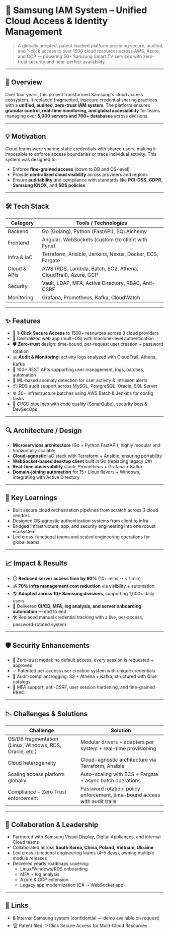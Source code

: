 # 🧠 Samsung IAM System – Unified Cloud Access & Identity Management

> A globally adopted, patent-backed platform providing secure, audited, and 1-click access to over 1500 cloud resources across AWS, Azure, and GCP — powering 50+ Samsung Smart TV services with zero-trust security and near-perfect availability.

---

## 🚀 Overview

Over four years, this project transformed Samsung's cloud access ecosystem. It replaced fragmented, insecure credential sharing practices with a **unified, audited, zero-trust IAM system**. The platform ensures **granular control, real-time monitoring, and global accessibility** for teams managing over **5,000 servers and 700+ databases** across divisions.

---

## 💡 Motivation

Cloud teams were sharing static credentials with shared users, making it impossible to enforce access boundaries or trace individual activity. This system was designed to:
- Enforce **fine-grained access** (down to DB and OS-level)
- Provide **centralized cloud visibility** across providers and regions
- Ensure **auditability** and compliance with standards like **PCI-DSS**, **GDPR**, **Samsung KNOX**, and **SDS policies**

---

## 🛠️ Tech Stack

| Category       | Tools / Technologies                                          |
|----------------|---------------------------------------------------------------|
| Backend        | Go (Golang), Python (FastAPI), SQLAlchemy                     |
| Frontend       | Angular, WebSockets (custom Go client with Fyne)             |
| Infra & IaC    | Terraform, Ansible, Jenkins, Nexus, Docker, ECS, Fargate     |
| Cloud & APIs   | AWS (RDS, Lambda, Batch, EC2, Athena, CloudTrail), Azure, GCP |
| Security       | Vault, LDAP, MFA, Active Directory, RBAC, Anti-CSRF          |
| Monitoring     | Grafana, Prometheus, Kafka, CloudWatch                       |

---

## ✨ Features

- 🔐 **1-Click Secure Access** to 1500+ resources across 3 cloud providers
- 🧭 Centralized web app (multi-OS) with machine-level authentication
- 🛡️ **Zero-trust** design: time-bound, per-request user creation + password rotation
- 📊 **Audit & Monitoring**: activity logs analyzed with CloudTrail, Athena, Kafka
- 🔁 100+ REST APIs supporting user management, logs, batches, automation
- 🧪 ML-based anomaly detection for user activity & intrusion alerts
- 📦 RDS audit support across MySQL, PostgreSQL, Oracle, SQL Server
- ⚙️ 30+ infrastructure batches using AWS Batch & Jenkins for config tasks
- 🚀 CI/CD pipelines with code quality (SonarQube), security bots & DevSecOps

---

## 🔍 Architecture / Design

- **Microservices architecture** (Go + Python FastAPI), highly modular and horizontally scalable
- **Cloud-agnostic** IaC stack with Terraform + Ansible, ensuring portability
- **WebSocket-based desktop client** built in Go (replacing legacy C#)
- **Real-time observability** stack: Prometheus + Grafana + Kafka
- **Domain-joining automation** for 15+ Linux flavors + Windows, integrating with Active Directory

---

## 🧠 Key Learnings

- Built secure cloud orchestration pipelines from scratch across 3 cloud vendors
- Designed OS-agnostic authentication systems from client to infra
- Bridged infrastructure, app, and security engineering into one robust ecosystem
- Led cross-functional teams and scaled engineering operations for global teams

---

## 📈 Impact & Results

- ⏱️ **Reduced server access time by 90%** (10+ mins ➝ < 1 min)
- 💰 **70% infra management cost reduction** via visibility + automation
- 🌎 **Adopted across 10+ Samsung divisions**, supporting 1,000+ daily users
- 🧠 Delivered **CI/CD, MFA, log analysis, and server onboarding automation** — end to end
- 🛠️ Replaced manual credential tracking with a live, per-access, password-rotated system

---

## 🛡️ Security Enhancements

- 🔐 Zero-trust model: no default access, every session is requested + approved
- ✅ Patented per-access user creation system with unique credentials
- 📜 Audit-compliant logging: S3 + Athena + Kafka, structured with Glue catalogs
- 🧩 MFA support, anti-CSRF, user session hardening, and fine-grained RBAC

---

## 📉 Challenges & Solutions

| Challenge | Solution |
|----------|----------|
| OS/DB fragmentation (Linux, Windows, RDS, Oracle, etc.) | Modular drivers + adapters per system + real-time provisioning |
| Cloud heterogeneity | Cloud-agnostic architecture via Terraform, Ansible |
| Scaling access platform globally | Auto-scaling with ECS + Fargate + async batch operations |
| Compliance + Zero Trust enforcement | Password rotation, policy enforcement, time-bound access with audit trails |

---

## 🤝 Collaboration & Leadership

- Partnered with Samsung Visual Display, Digital Appliances, and internal Cloud teams
- Collaborated across **South Korea, China, Poland, Vietnam, Ukraine**
- Led cross-functional engineering teams (4–5 devs), owning multiple module releases
- Delivered yearly roadmaps covering:
  - Linux/Windows/RDS onboarding
  - MFA + log analysis
  - Azure & GCP extension
  - Legacy app modernization (C# ➝ WebSocket app)

---

## 🔗 Links

- 🔒 Internal Samsung system (confidential — demo available on request)
- 🏆 Patent filed: 1-Click Secure Access for Multi-Cloud Resources
